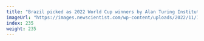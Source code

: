 ```yaml
---
title: "Brazil picked as 2022 World Cup winners by Alan Turing Institute model"
imageUrl: "https://images.newscientist.com/wp-content/uploads/2022/11/18112447/SEI_134130719.jpg?width=600"
index: 235
weight: 235
---
```

